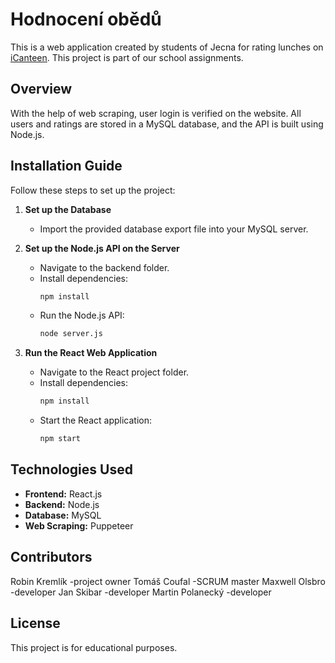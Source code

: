 # Hodnocení obědů

This is a web application created by students of Jecna for rating lunches on [iCanteen](https://strav.nasejidelna.cz/0341/login). This project is part of our school assignments.

## Overview
With the help of web scraping, user login is verified on the website. All users and ratings are stored in a MySQL database, and the API is built using Node.js.

## Installation Guide

Follow these steps to set up the project:

1. **Set up the Database**  
   - Import the provided database export file into your MySQL server.
   
2. **Set up the Node.js API on the Server**  
   - Navigate to the backend folder.
   - Install dependencies:  
     ```bash
     npm install
     ```
   - Run the Node.js API:  
     ```bash
     node server.js
     ```

3. **Run the React Web Application**  
   - Navigate to the React project folder.
   - Install dependencies:  
     ```bash
     npm install
     ```
   - Start the React application:  
     ```bash
     npm start
     ```

## Technologies Used
- **Frontend:** React.js
- **Backend:** Node.js
- **Database:** MySQL
- **Web Scraping:** Puppeteer

## Contributors
Robin Kremlík -project owner
Tomáš Coufal -SCRUM master
Maxwell Olsbro -developer
Jan Skibar -developer
Martin Polanecký -developer

## License
This project is for educational purposes.

